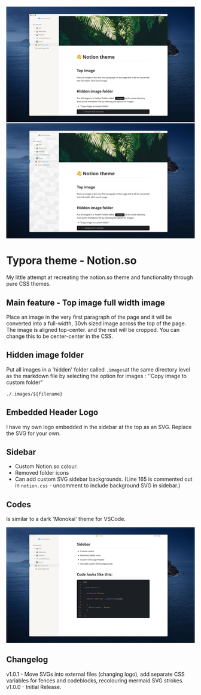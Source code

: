 ![Notion Screenshot](./notion/Notion.jpg)
![Notion Screenshot](./notion/NotionPattern.jpg)

# Typora theme - Notion.so

My little attempt at recreating the notion.so theme and functionality through pure CSS themes.

## Main feature - Top image full width image

Place an image in the very first paragraph of the page and it will be converted into a full-width, 30vh sized image across the top of the page. 
The image is aligned top-center. and the rest will be cropped. You can change this to be center-center in the CSS.


## Hidden image folder

Put all images in a 'hidden' folder called `.images`at the same directory level as the markdown file by selecting the option for images :  ''Copy image to custom folder"

```
./.images/${filename}
```

## Embedded Header Logo

I have my own logo embedded in the sidebar at the top as an SVG. Replace the SVG for your own.

## Sidebar

- Custom Notion.so colour.
- Removed folder icons
- Can add custom SVG sidebar backgrounds.  (Line 165 is commented out in `notion.css` - uncomment to include background SVG in sidebar.)


## Codes

Is similar to a dark 'Monokai' theme for VSCode.

![Notion Screenshot](./notion/NotionCode.jpg)

## Changelog

v1.0.1 - Move SVGs into external files (changing logo), add separate CSS variables for fences and codeblocks, recolouring mermaid SVG strokes.
v1.0.0 - Initial Release.